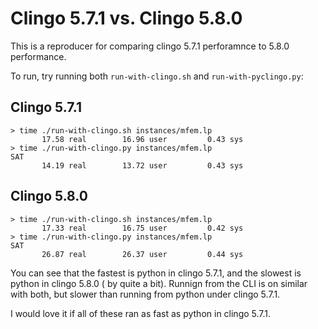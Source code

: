 # Clingo 5.7.1 vs. Clingo 5.8.0

This is a reproducer for comparing clingo 5.7.1 perforamnce to 5.8.0 performance.

To run, try running both `run-with-clingo.sh` and `run-with-pyclingo.py`:

## Clingo 5.7.1

```console
> time ./run-with-clingo.sh instances/mfem.lp
       17.58 real        16.96 user         0.43 sys
> time ./run-with-clingo.py instances/mfem.lp
SAT
       14.19 real        13.72 user         0.43 sys
```

## Clingo 5.8.0

```console
> time ./run-with-clingo.sh instances/mfem.lp
       17.33 real        16.75 user         0.42 sys
> time ./run-with-clingo.py instances/mfem.lp
SAT
       26.87 real        26.37 user         0.44 sys
```

You can see that the fastest is python in clingo 5.7.1, and the slowest is python in
clingo 5.8.0 ( by quite a bit). Runnign from the CLI is on similar with both, but slower
than running from python under clingo 5.7.1.

I would love it if all of these ran as fast as python in clingo 5.7.1.
